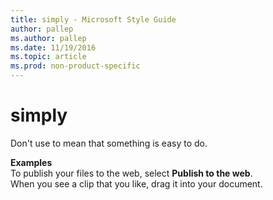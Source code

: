```yaml
---
title: simply - Microsoft Style Guide
author: pallep
ms.author: pallep
ms.date: 11/19/2016
ms.topic: article
ms.prod: non-product-specific
---
```


# simply

Don't use to mean that something is easy to do. 

**Examples**  
To publish your files to the web, select **Publish to the web**.  
When you see a clip that you like, drag it into your document.  
